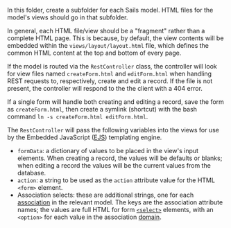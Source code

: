 In this folder, create a subfolder for each Sails model. HTML files for the model's views should go in that subfolder.

In general, each HTML file/view should be a "fragment" rather than a complete HTML page. This is because, by default, the view contents will be embedded within the `views/layout/layout.html` file, which defines the common HTML content at the top and bottom of every page.

If the model is routed via the `RestController` class, the controller will look for view files named `createForm.html` and `editForm.html` when handling REST requests to, respectively, create and edit a record. If the file is not present, the controller will respond to the the client with a 404 error.

If a single form will handle both creating and editing a record, save the form as `createForm.html`, then create a symlink (shortcut) with the bash command `ln -s createForm.html editForm.html`.

The `RestController` will pass the following variables into the views for use by the Embedded JavaScript ([EJS](https://ejs.co/)) templating engine.

- `formData`: a dictionary of values to be placed in the view's input elements. When creating a record, the values will be defaults or blanks; when editing a record the values will be the current values from the database.
- `action`: a string to be used as the `action` attribute value for the HTML `<form>` element.
- Association selects: these are additional strings, one for each [association](https://sailsjs.com/documentation/concepts/models-and-orm/associations) in the relevant model. The keys are the association attribute names; the values are full HTML for form [`<select>`](https://www.w3schools.com/tags/tag_select.asp) elements, with an `<option>` for each value in the association [domain](https://en.wikipedia.org/wiki/Data_domain).